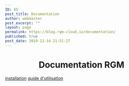 ```yaml
---
ID: 65
post_title: Documentation
author: webmaster
post_excerpt: ""
layout: page
permalink: https://blog.rgm-cloud.io/documentation/
published: true
post_date: 2019-12-14 21:51:27
---
```

<h1 style="text-align: center;">
  Documentation RGM
</h1>

[installation][1] [guide d'utilisation][2]

 [1]: https://blog-rgm.daminoux.fr/installation/
 [2]: https://blog-rgm.daminoux.fr/guide-utilisation/